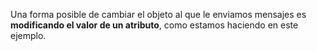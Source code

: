Una forma posible de cambiar el objeto al que le enviamos mensajes es **modificando el valor de un atributo**, como estamos haciendo en este ejemplo. 
